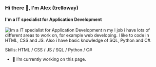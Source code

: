 ### Hi there 👋, I'm Alex (trelloway)
#### I'm a IT specialist for Application Development
![Im a IT specialist for Application Development](https://inspiring-yalow-a5a2df.netlify.app/bannergithub.png)
n my
I job i have lots of different areas to work on, for example web developing. I like to code in HTML, CSS and JS. Also i have basic knowledge of SQL, Python and C#.

Skills: HTML / CSS / JS / SQL / Python / C#

- 🔭 I’m currently working on this page. 


